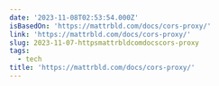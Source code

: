 ```yaml
---
date: '2023-11-08T02:53:54.000Z'
isBasedOn: 'https://mattrbld.com/docs/cors-proxy/'
link: 'https://mattrbld.com/docs/cors-proxy/'
slug: 2023-11-07-httpsmattrbldcomdocscors-proxy
tags:
  - tech
title: 'https://mattrbld.com/docs/cors-proxy/'
---
```


